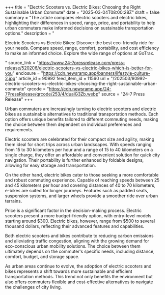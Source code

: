 +++
title = "Electric Scooters vs. Electric Bikes: Choosing the Right Sustainable Urban Commute"
date = "2025-03-04T08:00:28Z"
draft = false
summary = "The article compares electric scooters and electric bikes, highlighting their differences in speed, range, price, and portability to help urban commuters make informed decisions on sustainable transportation options."
description = "<p>Electric Scooters vs Electric Bikes: Discover the best eco-friendly ride for your needs. Compare speed, range, comfort, portability, and cost efficiency to make an informed choice. Explore the wide range of options at GoTrax.</p>"
source_link = "https://www.24-7pressrelease.com/press-release/520206/electric-scooters-vs-electric-bikes-which-is-better-for-you"
enclosure = "https://cdn.newsramp.app/banners/lifestyle-culture-2.jpg"
article_id = 90992
feed_item_id = 11560
url = "/202503/90992-electric-scooters-vs-electric-bikes-choosing-the-right-sustainable-urban-commute"
qrcode = "https://cdn.newsramp.app/24-7PressRelease/qrcode/253/4/dualG3Zb.webp"
source = "24-7 Press Release"
+++

<p>Urban commuters are increasingly turning to electric scooters and electric bikes as sustainable alternatives to traditional transportation methods. Each option offers unique benefits tailored to different commuting needs, making the choice between them dependent on individual preferences and requirements.</p><p>Electric scooters are celebrated for their compact size and agility, making them ideal for short trips across urban landscapes. With speeds ranging from 15 to 30 kilometers per hour and a range of 15 to 40 kilometers on a single charge, they offer an affordable and convenient solution for quick city navigation. Their portability is further enhanced by foldable designs, allowing for easy storage and transportation.</p><p>On the other hand, electric bikes cater to those seeking a more comfortable and robust commuting experience. Capable of reaching speeds between 25 and 45 kilometers per hour and covering distances of 40 to 70 kilometers, e-bikes are suited for longer journeys. Features such as padded seats, suspension systems, and larger wheels provide a smoother ride over urban terrains.</p><p>Price is a significant factor in the decision-making process. Electric scooters present a more budget-friendly option, with entry-level models starting around $300. Electric bikes, however, range from $500 to several thousand dollars, reflecting their advanced features and capabilities.</p><p>Both electric scooters and bikes contribute to reducing carbon emissions and alleviating traffic congestion, aligning with the growing demand for eco-conscious urban mobility solutions. The choice between them ultimately depends on the commuter's specific needs, including distance, comfort, budget, and storage space.</p><p>As urban areas continue to evolve, the adoption of electric scooters and bikes represents a shift towards more sustainable and efficient transportation methods. This trend not only benefits the environment but also offers commuters flexible and cost-effective alternatives to navigate the challenges of city living.</p>